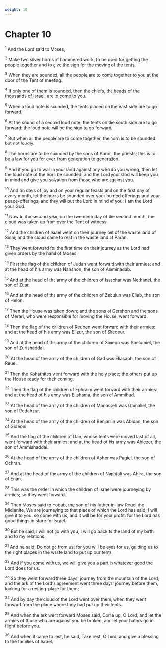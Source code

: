 ```yaml
---
weight: 10
---
```


# Chapter 10

<sup>1</sup> And the Lord said to Moses, 

<sup>2</sup> Make two silver horns of hammered work, to be used for getting the people together and to give the sign for the moving of the tents. 

<sup>3</sup> When they are sounded, all the people are to come together to you at the door of the Tent of meeting. 

<sup>4</sup> If only one of them is sounded, then the chiefs, the heads of the thousands of Israel, are to come to you. 

<sup>5</sup> When a loud note is sounded, the tents placed on the east side are to go forward. 

<sup>6</sup> At the sound of a second loud note, the tents on the south side are to go forward: the loud note will be the sign to go forward. 

<sup>7</sup> But when all the people are to come together, the horn is to be sounded but not loudly. 

<sup>8</sup> The horns are to be sounded by the sons of Aaron, the priests; this is to be a law for you for ever, from generation to generation. 

<sup>9</sup> And if you go to war in your land against any who do you wrong, then let the loud note of the horn be sounded; and the Lord your God will keep you in mind and give you salvation from those who are against you. 

<sup>10</sup> And on days of joy and on your regular feasts and on the first day of every month, let the horns be sounded over your burned offerings and your peace-offerings; and they will put the Lord in mind of you: I am the Lord your God. 

<sup>11</sup> Now in the second year, on the twentieth day of the second month, the cloud was taken up from over the Tent of witness. 

<sup>12</sup> And the children of Israel went on their journey out of the waste land of Sinai; and the cloud came to rest in the waste land of Paran. 

<sup>13</sup> They went forward for the first time on their journey as the Lord had given orders by the hand of Moses. 

<sup>14</sup> First the flag of the children of Judah went forward with their armies: and at the head of his army was Nahshon, the son of Amminadab. 

<sup>15</sup> And at the head of the army of the children of Issachar was Nethanel, the son of Zuar. 

<sup>16</sup> And at the head of the army of the children of Zebulun was Eliab, the son of Helon. 

<sup>17</sup> Then the House was taken down; and the sons of Gershon and the sons of Merari, who were responsible for moving the House, went forward. 

<sup>18</sup> Then the flag of the children of Reuben went forward with their armies: and at the head of his army was Elizur, the son of Shedeur. 

<sup>19</sup> And at the head of the army of the children of Simeon was Shelumiel, the son of Zurishaddai. 

<sup>20</sup> At the head of the army of the children of Gad was Eliasaph, the son of Reuel. 

<sup>21</sup> Then the Kohathites went forward with the holy place; the others put up the House ready for their coming. 

<sup>22</sup> Then the flag of the children of Ephraim went forward with their armies: and at the head of his army was Elishama, the son of Ammihud. 

<sup>23</sup> At the head of the army of the children of Manasseh was Gamaliel, the son of Pedahzur. 

<sup>24</sup> At the head of the army of the children of Benjamin was Abidan, the son of Gideoni. 

<sup>25</sup> And the flag of the children of Dan, whose tents were moved last of all, went forward with their armies: and at the head of his army was Ahiezer, the son of Ammishaddai. 

<sup>26</sup> At the head of the army of the children of Asher was Pagiel, the son of Ochran. 

<sup>27</sup> And at the head of the army of the children of Naphtali was Ahira, the son of Enan. 

<sup>28</sup> This was the order in which the children of Israel were journeying by armies; so they went forward. 

<sup>29</sup> Then Moses said to Hobab, the son of his father-in-law Reuel the Midianite, We are journeying to that place of which the Lord has said, I will give it to you: so come with us, and it will be for your profit: for the Lord has good things in store for Israel. 

<sup>30</sup> But he said, I will not go with you, I will go back to the land of my birth and to my relations. 

<sup>31</sup> And he said, Do not go from us; for you will be eyes for us, guiding us to the right places in the waste land to put up our tents. 

<sup>32</sup> And if you come with us, we will give you a part in whatever good the Lord does for us. 

<sup>33</sup> So they went forward three days' journey from the mountain of the Lord; and the ark of the Lord's agreement went three days' journey before them, looking for a resting-place for them; 

<sup>34</sup> And by day the cloud of the Lord went over them, when they went forward from the place where they had put up their tents. 

<sup>35</sup> And when the ark went forward Moses said, Come up, O Lord, and let the armies of those who are against you be broken, and let your haters go in flight before you. 

<sup>36</sup> And when it came to rest, he said, Take rest, O Lord, and give a blessing to the families of Israel. 



